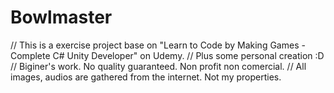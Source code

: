 # Bowlmaster
// This is a exercise project base on "Learn to Code by Making Games - Complete C# Unity Developer" on Udemy. 
// Plus some personal creation :D 
// Biginer's work. No quality guaranteed. Non profit non comercial. 
// All images, audios are gathered from the internet. Not my properties.